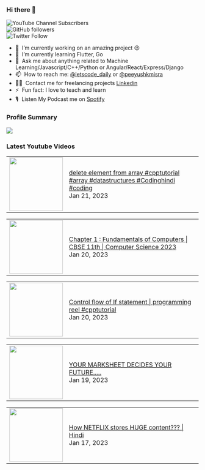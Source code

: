 ### Hi there 👋

![YouTube Channel Subscribers](https://img.shields.io/youtube/channel/subscribers/UCgmk1KXmrHXt_DO0kScyVmQ?style=social)  
![GitHub followers](https://img.shields.io/github/followers/misrapk?style=social)  
![Twitter Follow](https://img.shields.io/twitter/follow/peeyushkmisra?style=social)

- 🔭 &nbsp;I’m currently working on an amazing project :wink:
- 🌱 &nbsp;I’m currently learning Flutter, Go
- 💬 &nbsp;Ask me about anything related to Machine Learning/Javascript/C++/Python or Angular/React/Express/Django
- 📫 &nbsp;How to reach me: [@letscode_daily](https://www.instagram.com/letscode_daily/) or [@peeyushkmisra](https://www.instagram.com/peeyushkmisra/)
- 👨‍💻 &nbsp;Contact me for freelancing projects [Linkedin](https://www.linkedin.com/in/peeyushkmisra/)
- ⚡ &nbsp;Fun fact: I love to teach and learn
- 🎙 &nbsp;Listen My Podcast me on [Spotify](https://open.spotify.com/show/5HlTHA4yxnj56N1klajpQc)

### Profile Summary

![](https://github-profile-summary-cards.vercel.app/api/cards/profile-details?username=misrapk&theme=dracula)

### Latest Youtube Videos

<!-- YOUTUBE:START --><table><tr><td><a href="https://www.youtube.com/watch?v=mManO7ftIog"><img width="140px" src="https://i.ytimg.com/vi/mManO7ftIog/mqdefault.jpg"></a></td>
<td><a href="https://www.youtube.com/watch?v=mManO7ftIog">delete element from array #cpptutorial #array #datastructures #Codinghindi #coding</a><br/>Jan 21, 2023</td></tr></table>
<table><tr><td><a href="https://www.youtube.com/watch?v=youKbHWu7iU"><img width="140px" src="https://i.ytimg.com/vi/youKbHWu7iU/mqdefault.jpg"></a></td>
<td><a href="https://www.youtube.com/watch?v=youKbHWu7iU">Chapter 1 : Fundamentals of Computers | CBSE 11th | Computer Science 2023</a><br/>Jan 20, 2023</td></tr></table>
<table><tr><td><a href="https://www.youtube.com/watch?v=H20PQUkjdZg"><img width="140px" src="https://i.ytimg.com/vi/H20PQUkjdZg/mqdefault.jpg"></a></td>
<td><a href="https://www.youtube.com/watch?v=H20PQUkjdZg">Control flow of If statement | programming reel #cpptutorial</a><br/>Jan 20, 2023</td></tr></table>
<table><tr><td><a href="https://www.youtube.com/watch?v=iY7NOxHCyrM"><img width="140px" src="https://i.ytimg.com/vi/iY7NOxHCyrM/mqdefault.jpg"></a></td>
<td><a href="https://www.youtube.com/watch?v=iY7NOxHCyrM">YOUR MARKSHEET DECIDES YOUR FUTURE.....</a><br/>Jan 19, 2023</td></tr></table>
<table><tr><td><a href="https://www.youtube.com/watch?v=YQE3KTvVgvQ"><img width="140px" src="https://i.ytimg.com/vi/YQE3KTvVgvQ/mqdefault.jpg"></a></td>
<td><a href="https://www.youtube.com/watch?v=YQE3KTvVgvQ">How NETFLIX stores HUGE content??? | Hindi</a><br/>Jan 17, 2023</td></tr></table>
<!-- YOUTUBE:END -->
